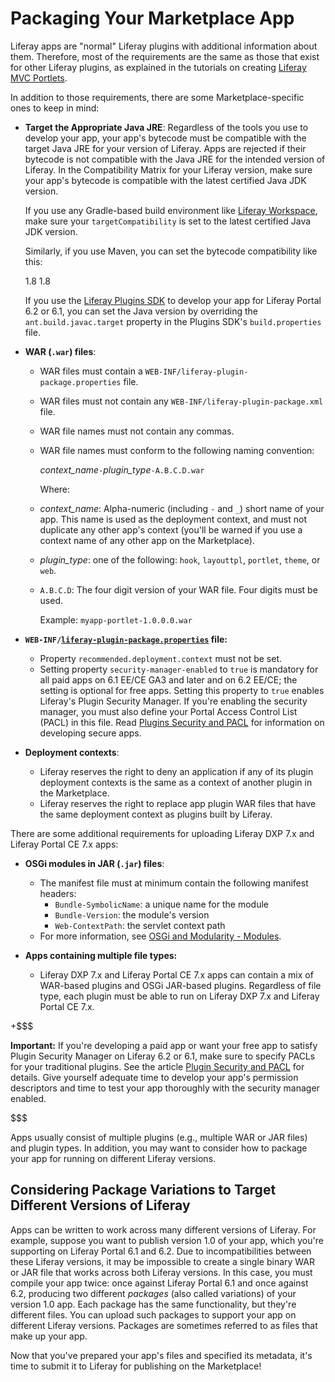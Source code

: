 # Packaging Your Marketplace App [](id=packaging-your-marketplace-app)

Liferay apps are "normal" Liferay plugins with additional information about
them. Therefore, most of the requirements are the same as those that exist for
other Liferay plugins, as explained in the tutorials on creating
[Liferay MVC Portlets](/develop/tutorials/-/knowledge_base/7-1/liferay-mvc-portlet).

In addition to those requirements, there are some Marketplace-specific ones to
keep in mind:

- **Target the Appropriate Java JRE**: Regardless of the tools you use to 
  develop your app, your app's bytecode must be compatible with the target Java
  JRE for your version of Liferay. Apps are rejected if their bytecode is not
  compatible with the Java JRE for the intended version of Liferay. In the
  Compatibility Matrix for your Liferay version, make sure your app's bytecode
  is compatible with the latest certified Java JDK version.

  If you use any Gradle-based build environment like 
  [Liferay Workspace](/develop/tutorials/-/knowledge_base/7-1/liferay-workspace), make
  sure your `targetCompatibility` is set to the latest certified Java JDK
  version. 

  Similarly, if you use Maven, you can set the bytecode compatibility like this: 

    <properties>
		<maven.compiler.source>1.8</maven.compiler.source>
		<maven.compiler.target>1.8</maven.compiler.target>  
	</properties>

  If you use the 
  [Liferay Plugins SDK](/develop/tutorials/-/knowledge_base/6-2/plugins-sdk)
  to develop your app for Liferay Portal 6.2 or 6.1, you can set the Java
  version by overriding  the `ant.build.javac.target` property in the Plugins
  SDK's `build.properties` file. 

- **WAR (`.war`) files**:
    - WAR files must contain a `WEB-INF/liferay-plugin-package.properties` file.
    - WAR files must not contain any `WEB-INF/liferay-plugin-package.xml` file.
    - WAR file names must not contain any commas.
    - WAR file names must conform to the following naming convention:

      *context_name*`-`*plugin_type*`-A.B.C.D.war`

      Where:

    - *context_name*: Alpha-numeric (including `-` and `_`) short name of
      your app. This name is used as the deployment context, and must not
      duplicate any other app's context (you'll be warned if you use a
      context name of any other app on the Marketplace).

    - *plugin_type*: one of the following: `hook`, `layouttpl`,
      `portlet`, `theme`, or `web`.

    - `A.B.C.D`: The four digit version of your WAR file. Four digits must
       be used.

        Example: `myapp-portlet-1.0.0.0.war`

- **`WEB-INF/`[`liferay-plugin-package.properties`](https://docs.liferay.com/ce/portal/7.1-latest/propertiesdoc/liferay-plugin-package_7_1_0.properties.html)
  file:**
    - Property `recommended.deployment.context` must not be set.
    - Setting property `security-manager-enabled` to `true` is mandatory for all
      paid apps on 6.1 EE/CE GA3 and later and on 6.2 EE/CE; the setting is
      optional for free apps. Setting this property to `true` enables Liferay's
      Plugin Security Manager. If you're enabling the security manager, you must
      also define your Portal Access Control List (PACL) in this file. Read
      [Plugins Security and PACL](/develop/tutorials/-/knowledge_base/6-2/plugin-security-and-pacl)
      for information on developing secure apps.
- **Deployment contexts**:
    - Liferay reserves the right to deny an application if any of its plugin
      deployment contexts is the same as a context of another plugin in the
      Marketplace.
    - Liferay reserves the right to replace app plugin WAR files that have
      the same deployment context as plugins built by Liferay.

There are some additional requirements for uploading Liferay DXP 7.x and Liferay
Portal CE 7.x apps:

- **OSGi modules in JAR (`.jar`) files**:
    - The manifest file must at minimum contain the following manifest headers:
        - `Bundle-SymbolicName`: a unique name for the module
        - `Bundle-Version`: the module's version
        - `Web-ContextPath`: the servlet context path
    - For more information, see 
      [OSGi and Modularity - Modules](/develop/tutorials/-/knowledge_base/7-1/osgi-and-modularity). 

- **Apps containing multiple file types:**
    - Liferay DXP 7.x and Liferay Portal CE 7.x apps can contain a mix of 
      WAR-based plugins and OSGi JAR-based plugins. Regardless of file type,
      each plugin must be able to run on Liferay DXP 7.x and Liferay Portal CE
      7.x. 

+$$$

**Important:** If you're developing a paid app or want your free app to satisfy
Plugin Security Manager on Liferay 6.2 or 6.1, make sure to specify PACLs for
your traditional plugins. See the article
[Plugin Security and PACL](/develop/tutorials/-/knowledge_base/6-2/plugin-security-and-pacl) 
for details. Give yourself adequate time to develop your app's permission
descriptors and time to test your app thoroughly with the security manager
enabled. 

$$$

Apps usually consist of multiple plugins (e.g., multiple WAR or JAR files) and 
plugin types. In addition, you may want to consider how to package your app for 
running on different Liferay versions. 

## Considering Package Variations to Target Different Versions of Liferay [](id=considering-package-variations-to-target-different-versions-of-liferay)

Apps can be written to work across many different versions of Liferay. For
example, suppose you want to publish version 1.0 of your app, which you're
supporting on Liferay Portal 6.1 and 6.2. Due to incompatibilities between these
Liferay versions, it may be impossible to create a single binary WAR or JAR file
that works across both Liferay versions. In this case, you must compile your app
twice: once against Liferay Portal 6.1 and once against 6.2, producing two
different *packages* (also called variations) of your version 1.0 app. Each
package has the same functionality, but they're different files. You can upload
such packages to support your app on different Liferay versions. Packages are
sometimes referred to as files that make up your app. 

Now that you've prepared your app's files and specified its metadata, it's
time to submit it to Liferay for publishing on the Marketplace! 

